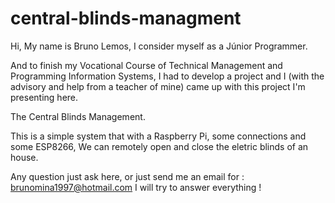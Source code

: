 # central-blinds-managment

Hi, 
My name is Bruno Lemos, 
I consider myself as a Júnior Programmer.

And to finish my Vocational Course of Technical Management and Programming Information Systems,
I had to develop a project and I (with the advisory and help from a teacher of mine) came up with this project I'm presenting here.

The Central Blinds Management.

This is a simple system that with a Raspberry Pi, some connections and some ESP8266, 
We can remotely open and close the eletric blinds of an house.

Any question just ask here, or just send me an email for : brunomina1997@hotmail.com
I will try to answer everything !

